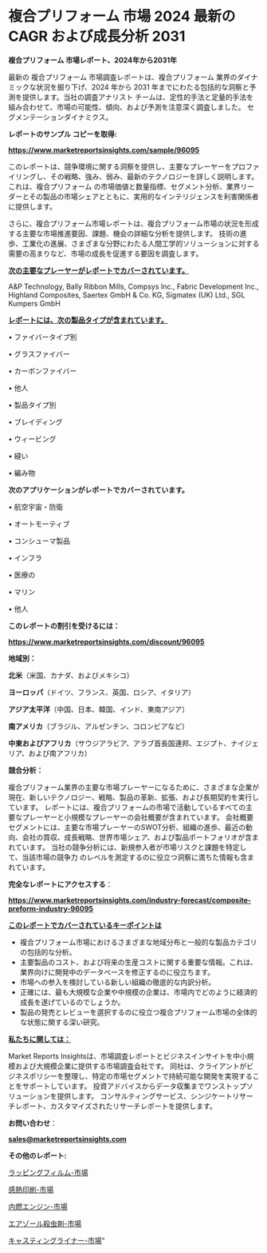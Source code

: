 # 複合プリフォーム 市場 2024 最新の CAGR および成長分析 2031

<strong>複合プリフォーム 市場レポート、2024年から2031年</strong>

最新の 複合プリフォーム 市場調査レポートは、複合プリフォーム 業界のダイナミックな状況を掘り下げ、2024 年から 2031 年までにわたる包括的な洞察と予測を提供します。当社の調査アナリスト チームは、定性的手法と定量的手法を組み合わせて、市場の可能性、傾向、および予測を注意深く調査しました。 セグメンテーションダイナミクス。



<strong>レポートのサンプル コピーを取得:</strong> <a href=https://www.marketreportsinsights.com/sample/96095>

<strong><u>https://www.marketreportsinsights.com/sample/96095</u></strong></a>

このレポートは、競争環境に関する洞察を提供し、主要なプレーヤーをプロファイリングし、その戦略、強み、弱み、最新のテクノロジーを詳しく説明します。 これは、複合プリフォーム の市場価値と数量指標、セグメント分析、業界リーダーとその製品の市場シェアとともに、実用的なインテリジェンスを利害関係者に提供します。

さらに、複合プリフォーム市場レポートは、複合プリフォーム市場の状況を形成する主要な市場推進要因、課題、機会の詳細な分析を提供します。 技術の進歩、工業化の進展、さまざまな分野にわたる人間工学的ソリューションに対する需要の高まりなど、市場の成長を促進する要因を調査します。



<strong><u>次の主要なプレーヤーがレポートでカバーされています。</u></strong>

A&P Technology, Bally Ribbon Mills, Compsys Inc., Fabric Development Inc., Highland Composites, Saertex GmbH & Co. KG, Sigmatex (UK) Ltd., SGL Kumpers GmbH



<strong><u><b>レポートには、次の製品タイプが含まれています。</b></u></strong>

• ファイバータイプ別

• グラスファイバー

• カーボンファイバー

• 他人

• 製品タイプ別

• ブレイディング

• ウィービング

• 縫い

• 編み物



<strong><b>次のアプリケーションがレポートでカバーされています。</b></strong>

• 航空宇宙・防衛

• オートモーティブ

• コンシューマ製品

• インフラ

• 医療の

• マリン

• 他人



<strong><b>このレポートの割引を受けるには：</b></strong><a href=https://www.marketreportsinsights.com/discount/96095>

<strong><u>https://www.marketreportsinsights.com/discount/96095</u></strong></a>



<strong>地域別：</strong>



<strong>北米</strong>（米国、カナダ、およびメキシコ）



<strong>ヨーロッパ</strong>（ドイツ、フランス、英国、ロシア、イタリア）



<strong>アジア太平洋</strong>（中国、日本、韓国、インド、東南アジア）



<strong>南アメリカ</strong>（ブラジル、アルゼンチン、コロンビアなど）



<strong>中東およびアフリカ</strong>（サウジアラビア、アラブ首長国連邦、エジプト、ナイジェリア、および南アフリカ）



<strong>競合分析：</strong>

複合プリフォーム業界の主要な市場プレーヤーになるために、さまざまな企業が現在、新しいテクノロジー、戦略、製品の革新、拡張、および長期契約を実行しています。 レポートには、複合プリフォームの市場で活動しているすべての主要なプレーヤーと小規模なプレーヤーの会社概要が含まれています。 会社概要セグメントには、主要な市場プレーヤーのSWOT分析、組織の進歩、最近の動向、会社の買収、成長戦略、世界市場シェア、および製品ポートフォリオが含まれています。 当社の競争分析には、新規参入者が市場リスクと課題を特定して、当該市場の競争力 のレベルを測定するのに役立つ洞察に満ちた情報も含まれています。



<strong>完全なレポートにアクセスする</strong>：

<a href=https://www.marketreportsinsights.com/industry-forecast/composite-preform-industry-96095>

<strong><u>https://www.marketreportsinsights.com/industry-forecast/composite-preform-industry-96095</u></strong></a>



<strong><u><b>このレポートでカバーされているキーポイントは</b></u></strong>
<ul>
  <li>複合プリフォーム市場におけるさまざまな地域分布と一般的な製品カテゴリの包括的な分析。</li>
  <li>主要製品のコスト、および将来の生産コストに関する重要な情報。これは、業界向けに開発中のデータベースを修正するのに役立ちます。</li>
  <li>市場への参入を検討している新しい組織の徹底的な内訳分析。</li>
  <li>正確には、最も大規模な企業や中規模の企業は、市場内でどのように経済的成長を遂げているのでしょうか。</li>
  <li>製品の発売とレビューを選択するのに役立つ複合プリフォーム市場の全体的な状態に関する深い研究。</li>
</ul>


<strong><u><b>私たちに関しては：</b></u></strong>

Market Reports Insightsは、市場調査レポートとビジネスインサイトを中小規模および大規模企業に提供する市場調査会社です。 同社は、クライアントがビジネスポリシーを整理し、特定の市場セグメントで持続可能な開発を実現することをサポートしています。 投資アドバイスからデータ収集までワンストップソリューションを提供します。 コンサルティングサービス、シンジケートリサーチレポート、カスタマイズされたリサーチレポートを提供します。



<strong><b>お問い合わせ</b></strong>：

<a href=mailto:sales@marketreportsinsights.com>

<strong><u>sales@marketreportsinsights.com</u></strong></a>



<strong>その他のレポート:</strong>

<a href=https://www.linkedin.com/pulse/ラッピングフィルム-市場-2030-年までの需要に焦点を当てた-2023-azmof/>ラッピングフィルム-市場</a>

<a href=https://www.linkedin.com/pulse/感熱印刷-市場-2023-総利益と主要ベンダー-2030-trend-tracking-toolbox-24-analysis-goaef/>感熱印刷-市場</a>

<a href=https://www.linkedin.com/pulse/内燃エンジン-市場-2023-総利益と主要ベンダー-2030-data-dive-discoveries-24-analysis-ch9vf/>内燃エンジン-市場</a>

<a href=https://www.linkedin.com/pulse/エアゾール殺虫剤-市場-2023-収益と成長ドライバー-2030-trend-tracking-toolbox-24-analysis-pmzrf/>エアゾール殺虫剤-市場</a>

<a href=https://www.linkedin.com/pulse/キャスティングライナー-市場-2023-総利益と主要ベンダー-2030-bijsf/>キャスティングライナー-市場</a>"

